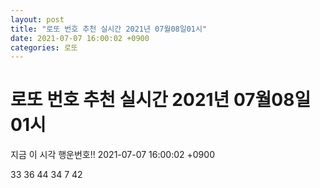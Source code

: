 ```yaml
---
layout: post
title: "로또 번호 추천 실시간 2021년 07월08일01시"
date: 2021-07-07 16:00:02 +0900
categories: 로또
---
```


# 로또 번호 추천 실시간 2021년 07월08일01시

지금 이 시각 행운번호!! 2021-07-07 16:00:02 +0900

 33  36  44  34  7  42 

